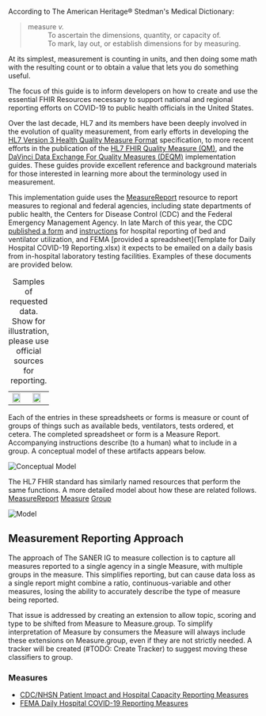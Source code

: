 According to The American Heritage® Stedman's Medical Dictionary:
<blockquote>
<dl>
<dt>
measure <i>v.</i>
</dt>
<dd>
To ascertain the dimensions, quantity, or capacity of.
</dd>
<dd>
To mark, lay out, or establish dimensions for by measuring.
</dd>
</dl>
</blockquote>

At its simplest, measurement is counting in units, and then doing some math with
the resulting count or to obtain a value that lets you do something useful.

The focus of this guide is to inform developers on how to create and use the essential FHIR
Resources necessary to support national and regional reporting efforts on COVID-19 to
public health officials in the United States.

Over the last decade, HL7 and its members have been deeply involved in the evolution
of quality measurement, from early efforts in developing the [HL7 Version 3 Health Quality Measure Format](https://www.hl7.org/implement/standards/product_brief.cfm?product_id=97)
specification, to more recent efforts in the publication of the [HL7 FHIR Quality Measure (QM)](http://hl7.org/fhir/us/cqfmeasures/),
and the [DaVinci Data Exchange For Quality Measures (DEQM)](http://hl7.org/fhir/us/davinci-deqm/)
implementation guides. These guides provide excellent reference and background materials
for those interested in learning more about the terminology used in measurement.

This implementation guide uses the [MeasureReport](https://hl7.org/fhir/R4/MeasureReport)
resource to report measures to regional and federal agencies, including state departments
of public health, the Centers for Disease Control (CDC) and the Federal Emergency Management
Agency.  In late March of this year, the CDC [published a form](https://www.cdc.gov/nhsn/pdfs/covid19/57.130-covid19-pimhc-blank-p.pdf)
and [instructions](https://www.cdc.gov/nhsn/pdfs/covid19/57.130-toi-508.pdf) for hospital reporting of
bed and ventilator utilization, and FEMA [provided a spreadsheet](Template for Daily Hospital COVID-19 Reporting.xlsx) it expects to be
emailed on a daily basis from in-hospital laboratory testing facilities.  Examples of
these documents are provided below.

<table><caption>Samples of requested data. Show for illustration, please use
official sources for reporting.</caption>
<tbody>
<tr>
  <td><img width='80%' src='Template-for-Daily-Hospital-COVID-19-Reporting.png'/></td>
  <td><img width='80%' src='57.130-covid19-pimhc-blank-p.png'/></td>
</tr>
</tbody>
</table>

Each of the entries in these spreadsheets or forms is measure or count of groups
of things such as available beds, ventilators, tests ordered, et cetera.  The completed
spreadsheet or form is a Measure Report.  Accompanying instructions describe (to a human)
what to include in a group.  A conceptual model of these artifacts appears below.

![Conceptual Model](ConceptualModel.svg)

The HL7 FHIR standard has similarly named resources that perform the same functions.
A more detailed model about how these are related follows.
[MeasureReport](https://hl7.org/fhir/R4/MeasureReport)
[Measure](https://hl7.org/fhir/R4/Measure)
[Group](https://hl7.org/fhir/R4/Group)

![Model](Model.svg)

## Measurement Reporting Approach
The approach of The SANER IG to measure collection is to capture all measures reported to a single
agency in a single Measure, with multiple groups in the measure. This simplifies reporting, but
can cause data loss as a single report might combine a ratio, continuous-variable and
other measures, losing the ability to accurately describe the type of measure being reported.

That issue is addressed by creating an extension to allow topic, scoring and type to
be shifted from Measure to Measure.group. To simplify interpretation of Measure by consumers
the Measure will always include these extensions on Measure.group, even if they are
not strictly needed.  A tracker will be created (#TODO: Create Tracker) to suggest moving
these classifiers to group.

### Measures
* [CDC/NHSN Patient Impact and Hospital Capacity Reporting Measures](Measure-CDCPatientImpactAndHospitalCapacity.json.html)
* [FEMA Daily Hospital COVID-19 Reporting Measures](Measure-FEMAReporting.json.html)

